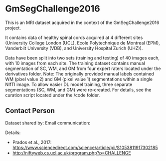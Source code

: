 # GmSegChallenge2016

This is an MRI dataset acquired in the context of the GmSegChallenge2016 project.

It contains data of healthy spinal cords acquired at 4 different sites (University College London (UCL), Ecole Polytechnique de Montreal (EPM), Vanderbilt University (VDB), and University Hospital Zurich (UHZ)).

Data have been split into two sets (training and testing) of 40 images each, with 10 images from each site.
The training dataset contains manual segmentation of SC, WM, and GM from four expert raters located under the derivatives folder.
Note: The originally provided manual labels contained WM (pixel value 2) and GM (pixel value 1) segmentations within a single NIfTI image. To allow easier DL model training, three separate segmentations (SC, WM, and GM) were re-created. For details, see the curation script located under the /code folder.

## Contact Person

Dataset shared by: <NAME AND EMAIL>
<IF THERE WAS EMAIL COMM>Email communication: <DATE OF EMAIL AND SUBJECT>

Details:
 - Prados et al., 2017: https://www.sciencedirect.com/science/article/pii/S1053811917302185
 - http://niftyweb.cs.ucl.ac.uk/program.php?p=CHALLENGE
